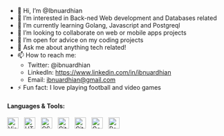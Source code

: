 - 👋 Hi, I’m @Ibnuardhian
- 👀 I’m interested in Back-ned Web development and Databases related
- 🌱 I’m currently learning Golang, Javascript and Postgreql
- 👯 I’m looking to collaborate on web or mobile apps projects
- 🤔 I’m open for advice on my coding projects
- 💬 Ask me about anything tech related!
- 📫 How to reach me: 
  - Twitter: @ibnuardhian
  - LinkedIn: https://www.linkedin.com/in/ibnuardhian
  - Email: ibnuardhian@gmail.com
- ⚡ Fun fact: I love playing football and video games

#### Languages & Tools:

<img align="left" alt="Visual Studio Code" width="26px" src="https://cdn.jsdelivr.net/gh/devicons/devicon/icons/vscode/vscode-original.svg" style="padding-right:10px;" />
<img align="left" alt="HTML5" width="26px" src="https://cdn.jsdelivr.net/gh/devicons/devicon/icons/html5/html5-original.svg" style="padding-right:10px;" />
<img align="left" alt="CSS3" width="26px" src="https://cdn.jsdelivr.net/gh/devicons/devicon/icons/css3/css3-original.svg" style="padding-right:10px;" />
<img align="left" alt="Git" width="26px" src="https://cdn.jsdelivr.net/gh/devicons/devicon/icons/git/git-original.svg" style="padding-right:10px;" />
<img align="left" alt="GitHub" width="26px" src="https://cdn.jsdelivr.net/gh/devicons/devicon/icons/github/github-original.svg" style="padding-right:10px;" />
<img align="left" alt="Go" width="26px" src="https://cdn.jsdelivr.net/gh/devicons/devicon/icons/go/go-original.svg" style="padding-right:10px;" />
<img align="left" alt="PostgreSql" width="26px" src="https://cdn.jsdelivr.net/gh/devicons/devicon/icons/postgresql/postgresql-original.svg" style="padding-right:10px;" />
